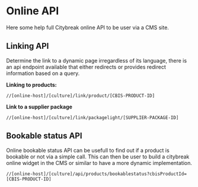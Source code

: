 # Online API

Here some help full Citybreak online API to be user via a CMS site.

## Linking API

Determine the link to a dynamic page irregardless of its language, there is an api endpoint available that either redirects or provides redirect information based on a query.

**Linking to products:**

``
//[online-host]/[culture]/link/product/[CBIS-PRODUCT-ID]
``

**Link to a supplier package**

``
//[online-host]/[culture]/link/packagelight/[SUPPLIER-PACKAGE-ID]
``

## Bookable status API

Online bookable status API  can be usefull to find out if a product is bookable or not via a simple call.
This can then be user to build a citybreak online widget in the CMS or similar to have a more dynamic implementation.

``
//[online-host]/[culture]/api/products/bookablestatus?cbisProductId=[CBIS-PRODUCT-ID]
``
